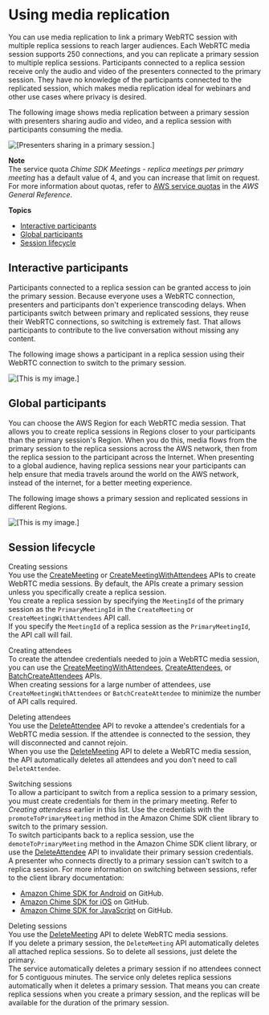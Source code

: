 # Using media replication<a name="media-replication"></a>

You can use media replication to link a primary WebRTC session with multiple replica sessions to reach larger audiences\. Each WebRTC media session supports 250 connections, and you can replicate a primary session to multiple replica sessions\. Participants connected to a replica session receive only the audio and video of the presenters connected to the primary session\. They have no knowledge of the participants connected to the replicated session, which makes media replication ideal for webinars and other use cases where privacy is desired\.

The following image shows media replication between a primary session with presenters sharing audio and video, and a replica session with participants consuming the media\.

![\[Presenters sharing in a primary session.\]](http://docs.aws.amazon.com/chime-sdk/latest/dg/images/replication-1.png)

**Note**  
The service quota *Chime SDK Meetings \- replica meetings per primary meeting* has a default value of 4, and you can increase that limit on request\. For more information about quotas, refer to [AWS service quotas](https://docs.aws.amazon.com/general/latest/gr/aws_service_limits.html) in the *AWS General Reference*\.

**Topics**
+ [Interactive participants](#interactive-participants)
+ [Global participants](#global-participants)
+ [Session lifecycle](#session-lifecycle)

## Interactive participants<a name="interactive-participants"></a>

Participants connected to a replica session can be granted access to join the primary session\. Because everyone uses a WebRTC connection, presenters and participants don't experience transcoding delays\. When participants switch between primary and replicated sessions, they reuse their WebRTC connections, so switching is extremely fast\. That allows participants to contribute to the live conversation without missing any content\.

The following image shows a participant in a replica session using their WebRTC connection to switch to the primary session\.

![\[This is my image.\]](http://docs.aws.amazon.com/chime-sdk/latest/dg/images/replication-2.png)



## Global participants<a name="global-participants"></a>

You can choose the AWS Region for each WebRTC media session\. That allows you to create replica sessions in Regions closer to your participants than the primary session's Region\. When you do this, media flows from the primary session to the replica sessions across the AWS network, then from the replica session to the participant across the Internet\. When presenting to a global audience, having replica sessions near your participants can help ensure that media travels around the world on the AWS network, instead of the internet, for a better meeting experience\.

The following image shows a primary session and replicated sessions in different Regions\.

![\[This is my image.\]](http://docs.aws.amazon.com/chime-sdk/latest/dg/images/replication-3.png)

## Session lifecycle<a name="session-lifecycle"></a>

Creating sessions  
You use the [CreateMeeting](https://docs.aws.amazon.com/chime/latest/APIReference/API_meeting-chime_CreateMeeting.html) or [CreateMeetingWithAttendees](https://docs.aws.amazon.com/chime/latest/APIReference/API_meeting-chime_CreateMeetingWithAttendees.html) APIs to create WebRTC media sessions\. By default, the APIs create a primary session unless you specifically create a replica session\.  
You create a replica session by specifying the `MeetingId` of the primary session as the `PrimaryMeetingId` in the `CreateMeeting` or `CreateMeetingWithAttendees` API call\.  
If you specify the `MeetingId` of a replica session as the `PrimaryMeetingId`, the API call will fail\.

Creating attendees  
 To create the attendee credentials needed to join a WebRTC media session, you can use the [ CreateMeetingWithAttendees](https://docs.aws.amazon.com/chime/latest/APIReference/API_meeting-chime_CreateMeetingWithAttendees.html), [CreateAttendees](https://docs.aws.amazon.com/chime/latest/APIReference/API_meeting-chime_BatchCreateAttendee.html), or [BatchCreateAttendees](https://docs.aws.amazon.com/chime/latest/APIReference/API_meeting-chime_CreateAttendee.html) APIs\.   
When creating sessions for a large number of attendees, use `CreateMeetingWithAttendees` or `BatchCreateAttendee` to minimize the number of API calls required\.

Deleting attendees  
You use the [DeleteAttendee](https://docs.aws.amazon.com/chime/latest/APIReference/API_meeting-chime_DeleteAttendee.html) API to revoke a attendee's credentials for a WebRTC media session\. If the attendee is connected to the session, they will disconnected and cannot rejoin\.  
When you use the [ DeleteMeeting](https://docs.aws.amazon.com/chime/latest/APIReference/API_meeting-chime_DeleteMeeting.html) API to delete a WebRTC media session, the API automatically deletes all attendees and you don't need to call `DeleteAttendee`\.

Switching sessions  
To allow a participant to switch from a replica session to a primary session, you must create credentials for them in the primary meeting\. Refer to *Creating attendess* earlier in this list\. Use the credentials with the `promoteToPrimaryMeeting` method in the Amazon Chime SDK client library to switch to the primary session\.  
To switch participants back to a replica session, use the `demoteToPrimaryMeeting` method in the Amazon Chime SDK client library, or use the [DeleteAttendee](https://docs.aws.amazon.com/chime/latest/APIReference/API_meeting-chime_DeleteAttendee.html) API to invalidate their primary session credentials\.  
A presenter who connects directly to a primary session can't switch to a replica session\.
For more information on switching between sessions, refer to the client library documentation:  
+ [Amazon Chime SDK for Android](https://github.com/aws/amazon-chime-sdk-android) on GitHub\.
+ [Amazon Chime SDK for iOS](https://github.com/aws/amazon-chime-sdk-ios) on GitHub\.
+ [Amazon Chime SDK for JavaScript](https://github.com/aws/amazon-chime-sdk-js) on GitHub\.

Deleting sessions  
You use the [ DeleteMeeting](https://docs.aws.amazon.com/chime/latest/APIReference/API_meeting-chime_DeleteMeeting.html) API to delete WebRTC media sessions\.  
If you delete a primary session, the `DeleteMeeting` API automatically deletes all attached replica sessions\. So to delete all sessions, just delete the primary\.  
The service automatically deletes a primary session if no attendees connect for 5 contiguous minutes\. The service only deletes replica sessions automatically when it deletes a primary session\. That means you can create replica sessions when you create a primary session, and the replicas will be available for the duration of the primary session\.